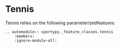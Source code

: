 # Tennis

Tennis relies on the following parameterizedfeatures:

```{eval-rst}
.. automodule:: sportypy._feature_classes.tennis
    :members:
    :ignore-module-all:
```
